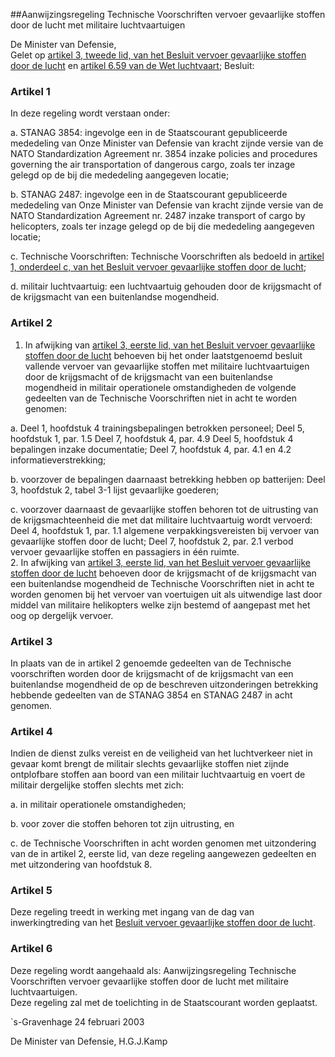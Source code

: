 <meta http-equiv='Content-Type' content='text/html; charset=utf-8' />

##Aanwijzingsregeling Technische Voorschriften vervoer gevaarlijke stoffen door de lucht met militaire luchtvaartuigen

De Minister van Defensie,  
Gelet op [artikel 3, tweede lid, van het Besluit vervoer gevaarlijke stoffen door de lucht](../../../../../../../../../AMvB/besluit/vervoer/gevaarlijke/stoffen/door/de/lucht/BWBR0013514/README.md) en [artikel 6.59 van de Wet luchtvaart](../../../../../../../../../wet/wet/luchtvaart/BWBR0005555/README.md);
Besluit:    

### Artikel  1  

In deze regeling wordt verstaan onder: 

a. STANAG 3854: ingevolge een in de Staatscourant gepubliceerde mededeling van Onze Minister van Defensie van kracht zijnde versie van de NATO Standardization Agreement nr. 3854 inzake policies and procedures governing the air transportation of dangerous cargo, zoals ter inzage gelegd op de bij die mededeling aangegeven locatie;  

b. STANAG 2487: ingevolge een in de Staatscourant gepubliceerde mededeling van Onze Minister van Defensie van kracht zijnde versie van de NATO Standardization Agreement nr. 2487 inzake transport of cargo by helicopters, zoals ter inzage gelegd op de bij die mededeling aangegeven locatie;  

c. Technische Voorschriften: Technische Voorschriften als bedoeld in [artikel 1, onderdeel c, van het Besluit vervoer gevaarlijke stoffen door de lucht](../../../../../../../../../AMvB/besluit/vervoer/gevaarlijke/stoffen/door/de/lucht/BWBR0013514/README.md);  

d. militair luchtvaartuig: een luchtvaartuig gehouden door de krijgsmacht of de krijgsmacht van een buitenlandse mogendheid.    

### Artikel  2  

1.  In afwijking van [artikel 3, eerste lid, van het Besluit vervoer gevaarlijke stoffen door de lucht](../../../../../../../../../AMvB/besluit/vervoer/gevaarlijke/stoffen/door/de/lucht/BWBR0013514/README.md) behoeven bij het onder laatstgenoemd besluit vallende vervoer van gevaarlijke stoffen met militaire luchtvaartuigen door de krijgsmacht of de krijgsmacht van een buitenlandse mogendheid in militair operationele omstandigheden de volgende gedeelten van de Technische Voorschriften niet in acht te worden genomen: 

a. Deel 1, hoofdstuk 4 trainingsbepalingen betrokken personeel; Deel 5, hoofdstuk 1, par. 1.5 Deel 7, hoofdstuk 4, par. 4.9 Deel 5, hoofdstuk 4 bepalingen inzake documentatie; Deel 7, hoofdstuk 4, par. 4.1 en 4.2 informatieverstrekking;  

b. voorzover de bepalingen daarnaast betrekking hebben op batterijen: Deel 3, hoofdstuk 2, tabel 3-1 lijst gevaarlijke goederen;  

c. voorzover daarnaast de gevaarlijke stoffen behoren tot de uitrusting van de krijgsmachteenheid die met dat militaire luchtvaartuig wordt vervoerd: Deel 4, hoofdstuk 1, par. 1.1 algemene verpakkingsvereisten bij vervoer van gevaarlijke stoffen door de lucht; Deel 7, hoofdstuk 2, par. 2.1 verbod vervoer gevaarlijke stoffen en passagiers in één ruimte.     
2.  In afwijking van [artikel 3, eerste lid, van het Besluit vervoer gevaarlijke stoffen door de lucht](../../../../../../../../../AMvB/besluit/vervoer/gevaarlijke/stoffen/door/de/lucht/BWBR0013514/README.md) behoeven door de krijgsmacht of de krijgsmacht van een buitenlandse mogendheid de Technische Voorschriften niet in acht te worden genomen bij het vervoer van voertuigen uit als uitwendige last door middel van militaire helikopters welke zijn bestemd of aangepast met het oog op dergelijk vervoer.   

### Artikel  3  

In plaats van de in artikel 2 genoemde gedeelten van de Technische voorschriften worden door de krijgsmacht of de krijgsmacht van een buitenlandse mogendheid de op de beschreven uitzonderingen betrekking hebbende gedeelten van de STANAG 3854 en STANAG 2487 in acht genomen.  

### Artikel  4  

Indien de dienst zulks vereist en de veiligheid van het luchtverkeer niet in gevaar komt brengt de militair slechts gevaarlijke stoffen niet zijnde ontplofbare stoffen aan boord van een militair luchtvaartuig en voert de militair dergelijke stoffen slechts met zich: 

a. in militair operationele omstandigheden;  

b. voor zover die stoffen behoren tot zijn uitrusting, en  

c. de Technische Voorschriften in acht worden genomen met uitzondering van de in artikel 2, eerste lid, van deze regeling aangewezen gedeelten en met uitzondering van hoofdstuk 8.    

### Artikel  5  

Deze regeling treedt in werking met ingang van de dag van inwerkingtreding van het [Besluit vervoer gevaarlijke stoffen door de lucht](../../../../../../../../../AMvB/besluit/vervoer/gevaarlijke/stoffen/door/de/lucht/BWBR0013514/README.md).  

### Artikel  6  

Deze regeling wordt aangehaald als: Aanwijzingsregeling Technische Voorschriften vervoer gevaarlijke stoffen door de lucht met militaire luchtvaartuigen.  
Deze regeling zal met de toelichting in de Staatscourant worden geplaatst.   

`s-Gravenhage 
24 februari 2003    

De 
Minister van Defensie, 
H.G.J.Kamp    
